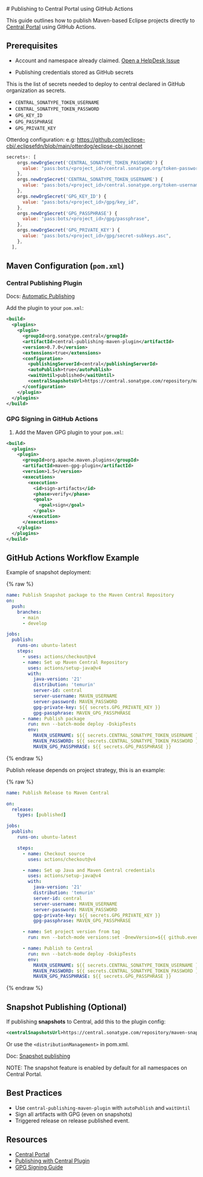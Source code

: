 # Publishing to Central Portal using GitHub Actions

This guide outlines how to publish Maven-based Eclipse projects directly to [Central Portal](https://central.sonatype.org) using GitHub Actions.

## Prerequisites

* Account and namespace already claimed. [Open a HelpDesk Issue](https://gitlab.eclipse.org/eclipsefdn/helpdesk/-/issues/new)

* Publishing credentials stored as GitHub secrets

This is the list of secrets needed to deploy to central declared in GitHub organization as secrets.

* `CENTRAL_SONATYPE_TOKEN_USERNAME`
* `CENTRAL_SONATYPE_TOKEN_PASSWORD`
* `GPG_KEY_ID`
* `GPG_PASSPHRASE`
* `GPG_PRIVATE_KEY`

Otterdog configuration: e.g: https://github.com/eclipse-cbi/.eclipsefdn/blob/main/otterdog/eclipse-cbi.jsonnet

```js
secrets+: [
    orgs.newOrgSecret('CENTRAL_SONATYPE_TOKEN_PASSWORD') {
      value: "pass:bots/<project_id>/central.sonatype.org/token-password",
    },
    orgs.newOrgSecret('CENTRAL_SONATYPE_TOKEN_USERNAME') {
      value: "pass:bots/<project_id>/central.sonatype.org/token-username",
    },
    orgs.newOrgSecret('GPG_KEY_ID') {
      value: "pass:bots/<project_id>/gpg/key_id",
    },
    orgs.newOrgSecret('GPG_PASSPHRASE') {
      value: "pass:bots/<project_id>/gpg/passphrase",
    },
    orgs.newOrgSecret('GPG_PRIVATE_KEY') {
      value: "pass:bots/<project_id>/gpg/secret-subkeys.asc",
    },
  ],
```

## Maven Configuration (`pom.xml`)

### Central Publishing Plugin

Docs: [Automatic Publishing](https://central.sonatype.org/publish/publish-portal-maven/#automatic-publishing)

Add the plugin to your `pom.xml`:


```xml
<build>
  <plugins>
    <plugin>
      <groupId>org.sonatype.central</groupId>
      <artifactId>central-publishing-maven-plugin</artifactId>
      <version>0.7.0</version>
      <extensions>true</extensions>
      <configuration>
        <publishingServerId>central</publishingServerId>
        <autoPublish>true</autoPublish>
        <waitUntil>published</waitUntil>
        <centralSnapshotsUrl>https://central.sonatype.com/repository/maven-snapshots/</centralSnapshotsUrl>
      </configuration>
    </plugin>
  </plugins>
</build>
```

### GPG Signing in GitHub Actions

1. Add the Maven GPG plugin to your `pom.xml`:

```xml
<build>
  <plugins>
    <plugin>
      <groupId>org.apache.maven.plugins</groupId>
      <artifactId>maven-gpg-plugin</artifactId>
      <version>1.5</version>
      <executions>
        <execution>
          <id>sign-artifacts</id>
          <phase>verify</phase>
          <goals>
            <goal>sign</goal>
          </goals>
        </execution>
      </executions>
    </plugin>
  </plugins>
</build>
```

## GitHub Actions Workflow Example

Example of snapshot deployment:

{% raw %}
```yaml
name: Publish Snapshot package to the Maven Central Repository
on:
  push:
    branches:
      - main
      - develop

jobs:
  publish:
    runs-on: ubuntu-latest
    steps:
      - uses: actions/checkout@v4
      - name: Set up Maven Central Repository
        uses: actions/setup-java@v4
        with:
          java-version: '21'
          distribution: 'temurin'
          server-id: central
          server-username: MAVEN_USERNAME
          server-password: MAVEN_PASSWORD
          gpg-private-key: ${{ secrets.GPG_PRIVATE_KEY }}
          gpg-passphrase: MAVEN_GPG_PASSPHRASE
      - name: Publish package
        run: mvn --batch-mode deploy -DskipTests
        env:
          MAVEN_USERNAME: ${{ secrets.CENTRAL_SONATYPE_TOKEN_USERNAME }}
          MAVEN_PASSWORD: ${{ secrets.CENTRAL_SONATYPE_TOKEN_PASSWORD }}
          MAVEN_GPG_PASSPHRASE: ${{ secrets.GPG_PASSPHRASE }}
```
{% endraw %}

Publish release depends on project strategy, this is an example:

{% raw %}
```yaml
name: Publish Release to Maven Central

on:
  release:
    types: [published] 

jobs:
  publish:
    runs-on: ubuntu-latest

    steps:
      - name: Checkout source
        uses: actions/checkout@v4

      - name: Set up Java and Maven Central credentials
        uses: actions/setup-java@v4
        with:
          java-version: '21'
          distribution: 'temurin'
          server-id: central
          server-username: MAVEN_USERNAME
          server-password: MAVEN_PASSWORD
          gpg-private-key: ${{ secrets.GPG_PRIVATE_KEY }}
          gpg-passphrase: MAVEN_GPG_PASSPHRASE

      - name: Set project version from tag
        run: mvn --batch-mode versions:set -DnewVersion=${{ github.event.release.tag_name }} -DgenerateBackupPoms=false

      - name: Publish to Central
        run: mvn --batch-mode deploy -DskipTests
        env:
          MAVEN_USERNAME: ${{ secrets.CENTRAL_SONATYPE_TOKEN_USERNAME }}
          MAVEN_PASSWORD: ${{ secrets.CENTRAL_SONATYPE_TOKEN_PASSWORD }}
          MAVEN_GPG_PASSPHRASE: ${{ secrets.GPG_PASSPHRASE }}
```
{% endraw %}

## Snapshot Publishing (Optional)

If publishing **snapshots** to Central, add this to the plugin config:

````xml
<centralSnapshotsUrl>https://central.sonatype.com/repository/maven-snapshots/</centralSnapshotsUrl>
````

Or use the `<distributionManagement>` in pom.xml.

Doc: [Snapshot publishing](https://central.sonatype.org/publish/publish-portal-snapshots/)

NOTE: The snapshot feature is enabled by default for all namespaces on Central Portal.

## Best Practices

- Use `central-publishing-maven-plugin` with `autoPublish` and `waitUntil`
- Sign all artifacts with GPG (even on snapshots)
- Triggered release on release published event. 

## Resources

- [Central Portal](https://central.sonatype.com)
- [Publishing with Central Plugin](https://central.sonatype.org/publish/publish-portal-maven/)
- [GPG Signing Guide](https://central.sonatype.org/publish/publish-maven/#gpg-signed-components)